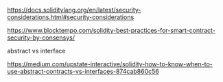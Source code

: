 

https://docs.soliditylang.org/en/latest/security-considerations.html#security-considerations

https://www.blocktempo.com/solidity-best-practices-for-smart-contract-security-by-consensys/



abstract vs interface

https://medium.com/upstate-interactive/solidity-how-to-know-when-to-use-abstract-contracts-vs-interfaces-874cab860c56